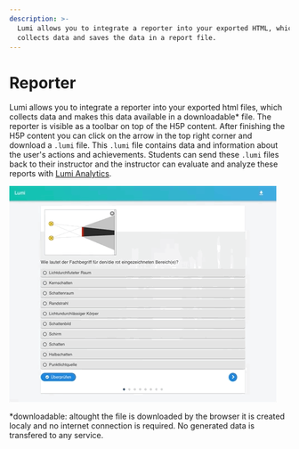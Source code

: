 ```yaml
---
description: >-
  Lumi allows you to integrate a reporter into your exported HTML, which
  collects data and saves the data in a report file.
---
```


# Reporter

Lumi allows you to integrate a reporter into your exported html files, which collects data and makes this data available in a downloadable\* file. The reporter is visible as a toolbar on top of the H5P content. After finishing the H5P content you can click on the arrow in the top right corner and download a `.lumi` file. This `.lumi` file contains data and information about the user's actions and achievements. Students can send these `.lumi` files back to their instructor and the instructor can evaluate and analyze these reports with [Lumi Analytics](analytics.md).

![](../.gitbook/assets/lumi_xapi_export%20%281%29.gif)

\*downloadable: altought the file is downloaded by the browser it is created localy and no internet connection is required. No generated data is transfered to any service.

